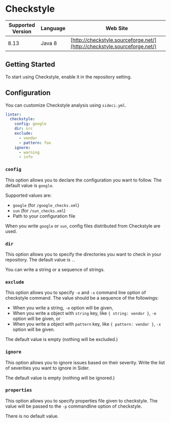 # Checkstyle

| Supported Version | Language | Web Site |
| ----------------- | -------- | -------- |
| 8.13 | Java 8 | [http://checkstyle.sourceforge.net/](http://checkstyle.sourceforge.net/) |

## Getting Started

To start using Checkstyle, enable it in the repository setting.

## Configuration

You can customize Checkstyle analysis using `sideci.yml`.

```yaml:sideci.yml
linter:
  checkstyle:
    config: google
    dir: src
    exclude:
      - vendor
      - pattern: foo
    ignore:
      - warning
      - info
```

### `config`

This option allows you to declare the configuration you want to follow. The default value is `google`.

Supported values are:

* `google` \(for `/google_checks.xml`\)
* `sun` \(for `/sun_checks.xml`\)
* Path to your configuration file

When you write `google` or `sun`, config files distributed from Checkstyle are used.

### `dir`

This option allows you to specify the directories you want to check in your repository. The default value is `.`.

You can write a string or a sequence of strings.

### `exclude`

This option allows you to specify `-e` and `-x` command line option of checkstyle command. The value should be a sequence of the followings:

* When you write a string, `-e` option will be given,
* When you write a object with `string` key, like `{ string: vendor }`, `-e` option will be given, or
* When you write a object with `pattern` key, like `{ pattern: vendor }`, `-x` option will be given.

The default value is empty \(nothing will be excluded.\)

### `ignore`

This option allows you to ignore issues based on their severity. Write the list of severities you want to ignore in Sider.

The default value is empty \(nothing will be ignored.\)

### `properties`

This option allows you to specify properties file given to checkstyle. The value will be passed to the `-p` commandline option of checkstyle.

There is no default value.

